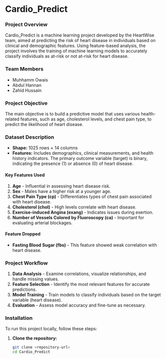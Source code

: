 # Cardio_Predict

### Project Overview
Cardio_Predict is a machine learning project developed by the HeartWise team, aimed at predicting the risk of heart disease in individuals based on clinical and demographic features. Using feature-based analysis, the project involves the training of machine learning models to accurately classify individuals as at-risk or not at-risk for heart disease.

### Team Members
- Muhhamm Owais
- Abdul Hannan
- Zahid Hussain

### Project Objective
The main objective is to build a predictive model that uses various health-related features, such as age, cholesterol levels, and chest pain type, to predict the likelihood of heart disease.

### Dataset Description
- **Shape:** 1025 rows × 14 columns
- **Features:** Includes demographics, clinical measurements, and health history indicators. The primary outcome variable (target) is binary, indicating the presence (1) or absence (0) of heart disease.

#### Key Features Used
1. **Age** - Influential in assessing heart disease risk.
2. **Sex** - Males have a higher risk at a younger age.
3. **Chest Pain Type (cp)** - Differentiates types of chest pain associated with heart disease.
4. **Cholesterol (chol)** - High levels correlate with heart disease.
5. **Exercise-induced Angina (exang)** - Indicates issues during exertion.
6. **Number of Vessels Colored by Fluoroscopy (ca)** - Important for evaluating arterial blockages.

#### Feature Dropped
- **Fasting Blood Sugar (fbs)** - This feature showed weak correlation with heart disease.

### Project Workflow
1. **Data Analysis** - Examine correlations, visualize relationships, and handle missing values.
2. **Feature Selection** - Identify the most relevant features for accurate predictions.
3. **Model Training** - Train models to classify individuals based on the target variable (heart disease).
4. **Evaluation** - Assess model accuracy and fine-tune as necessary.

### Installation
To run this project locally, follow these steps:

1. **Clone the repository:**
   ```bash
   git clone <repository-url>
   cd Cardio_Predict
